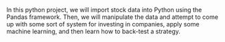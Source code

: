 In this python project, we will import stock data into Python using the Pandas framework. 
Then, we will manipulate the data and attempt to come up with some sort of system for investing in companies, 
apply some machine learning, and then learn how to back-test a strategy.
